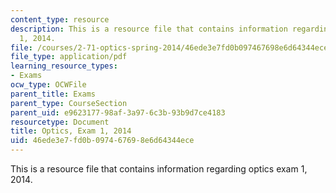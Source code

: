 ```yaml
---
content_type: resource
description: This is a resource file that contains information regarding optics exam
  1, 2014.
file: /courses/2-71-optics-spring-2014/46ede3e7fd0b097467698e6d64344ece_MIT2_71S14_s14_quiz1.pdf
file_type: application/pdf
learning_resource_types:
- Exams
ocw_type: OCWFile
parent_title: Exams
parent_type: CourseSection
parent_uid: e9623177-98af-3a97-6c3b-93b9d7ce4183
resourcetype: Document
title: Optics, Exam 1, 2014
uid: 46ede3e7-fd0b-0974-6769-8e6d64344ece
---
```

This is a resource file that contains information regarding optics exam 1, 2014.

